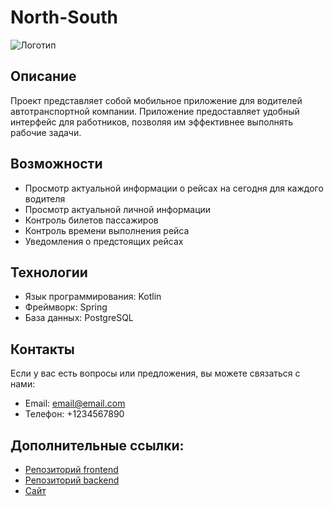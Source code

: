 # North-South

![Логотип](https://ylzaporozhskiy.ru/static/media/logoImg.3edfa09db025bc91b9c804e0a3b6bef5.svg)

## Описание

Проект представляет собой мобильное приложение для водителей автотранспортной компании. Приложение предоставляет удобный интерфейс для работников, позволяя им эффективнее выполнять рабочие задачи.

## Возможности

- Просмотр актуальной информации о рейсах на сегодня для каждого водителя
- Просмотр актуальной личной информации
- Контроль билетов пассажиров
- Контроль времени выполнения рейса
- Уведомления о предстоящих рейсах

## Технологии

- Язык программирования: Kotlin
- Фреймворк: Spring
- База данных: PostgreSQL

## Контакты

Если у вас есть вопросы или предложения, вы можете связаться с нами:

- Email: email@email.com
- Телефон: +1234567890

## Дополнительные ссылки:

- [Репозиторий frontend](https://github.com/MsYarusa/SeverUg_frontend)
- [Репозиторий backend](https://github.com/NDaVS/ATP)
- [Сайт](https://ylzaporozhskiy.ru/)
